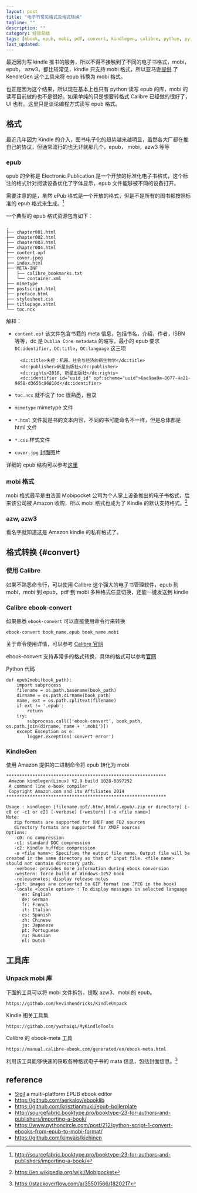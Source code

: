 ```yaml
---
layout: post
title: "电子书常见格式及格式转换"
tagline: ""
description: ""
category: 经验总结
tags: [ebook, epub, mobi, pdf, convert, kindlegen, calibre, python, python-lib, azw, azw3, ]
last_updated:
---
```


最近因为写 kindle 推书的服务，所以不得不接触到了不同的电子书格式，mobi，epub， azw3，都比较常见，kindle 只支持 mobi 格式，所以亚马逊[提供](https://www.amazon.com/gp/feature.html?ie=UTF8&docId=1000765211) 了 KendleGen 这个工具来将 epub 转换为 mobi 格式。

也正是因为这个结果，所以现在基本上也只有 python 读写 epub 的库，mobi 的读写目前做的也不是很好。如果单纯的只是想要转格式 Calibre 已经做的很好了，UI 也有。这里只是谈论编程方式读写 epub 格式。


## 格式
最近几年因为 Kindle 的介入，图书电子化的趋势越来越明显，虽然各大厂都在推自己的协议，但通常流行的也无非就那几个，epub， mobi，azw3 等等

### epub
epub 的全称是 Electronic Publication 是一个开放的标准化电子书格式，这个标注的格式针对阅读设备优化了字体显示，epub 文件能够被不同的设备打开。

需要注意的是，虽然 ePub 格式是一个开放的格式，但是不是所有的图书都按照标准的 epub 格式来生成。[^epub]

[^epub]: http://sourcefabric.booktype.pro/booktype-23-for-authors-and-publishers/importing-a-book/

一个典型的 epub 格式资源包含如下：

    .
    ├── chapter001.html
    ├── chapter002.html
    ├── chapter003.html
    ├── chapter004.html
    ├── content.opf
    ├── cover.jpeg
    ├── index.html
    ├── META-INF
    │   ├── calibre_bookmarks.txt
    │   └── container.xml
    ├── mimetype
    ├── postscript.html
    ├── preface.html
    ├── stylesheet.css
    ├── titlepage.xhtml
    └── toc.ncx

解释：

- `content.opf` 该文件包含书籍的 meta 信息，包括书名，介绍，作者，ISBN 等等，dc 是 `Dublin Core metadata` 的缩写，最小的 epub 要求 `DC:identifier`，`DC:title`，`DC:language` 这三项

        <dc:title>失控：机器、社会与经济的新生物学</dc:title>
        <dc:publisher>新星出版社</dc:publisher>
        <dc:rights>2010, 新星出版社</dc:rights>
        <dc:identifier id="uuid_id" opf:scheme="uuid">6ae9aa9a-8077-4a21-9658-d3656c96810d</dc:identifier>

- `toc.ncx` 就不说了 toc 很熟悉，目录
- `mimetype` mimetype 文件
- `*.html` 文件就是书的文本内容，不同的书可能命名不一样，但是总体都是 html 文件
- `*.css` 样式文件
- `cover.jpg` 封面图片

详细的 epub 结构可以参考[这里](https://github.com/krisztianmukli/epub-boilerplate/wiki/EPUB-Structure)

### mobi 格式
mobi 格式最早是由法国 Mobipocket 公司为个人掌上设备推出的电子书格式，后来该公司被 Amazon 收购，所以 mobi 格式也成为了 Kindle 的默认支持格式。[^mobi]

[^mobi]: https://en.wikipedia.org/wiki/Mobipocket

### azw, azw3
看名字就知道这是 Amazon kindle 的私有格式了。

## 格式转换 {#convert}

### 使用 Calibre
如果不熟悉命令行，可以使用 Calibre 这个强大的电子书管理软件，epub 到 mobi，mobi 到 epub，pdf 到 mobi 多种格式任意切换，还能一键发送到 kindle

### Calibre ebook-convert
如果熟悉 `ebook-convert` 可以直接使用命令行来转换

    ebook-convert book_name.epub book_name.mobi

关于命令使用详情，可以参考 [Calibre 官网](https://manual.calibre-ebook.com/conversion.html)

ebook-convert 支持非常多的格式转换，具体的格式可以参考[官网](https://manual.calibre-ebook.com/generated/en/ebook-convert.html)

Python 代码

    def epub2mobi(book_path):
        import subprocess
        filename = os.path.basename(book_path)
        dirname = os.path.dirname(book_path)
        name, ext = os.path.splitext(filename)
        if ext != '.epub':
            return
        try:
            subprocess.call(['ebook-convert', book_path, os.path.join(dirname, name + '.mobi')])
        except Exception as e:
            logger.exception('convert error')


### KindleGen
使用 Amazon 提供的二进制命令将 epub 转化为 mobi

    *************************************************************
     Amazon kindlegen(Linux) V2.9 build 1028-0897292
     A command line e-book compiler
     Copyright Amazon.com and its Affiliates 2014
    *************************************************************

    Usage : kindlegen [filename.opf/.htm/.html/.epub/.zip or directory] [-c0 or -c1 or c2] [-verbose] [-western] [-o <file name>]
    Note:
       zip formats are supported for XMDF and FB2 sources
       directory formats are supported for XMDF sources
    Options:
       -c0: no compression
       -c1: standard DOC compression
       -c2: Kindle huffdic compression
       -o <file name>: Specifies the output file name. Output file will be created in the same directory as that of input file. <file name> should not contain directory path.
       -verbose: provides more information during ebook conversion
       -western: force build of Windows-1252 book
       -releasenotes: display release notes
       -gif: images are converted to GIF format (no JPEG in the book)
       -locale <locale option> : To display messages in selected language
          en: English
          de: German
          fr: French
          it: Italian
          es: Spanish
          zh: Chinese
          ja: Japanese
          pt: Portuguese
          ru: Russian
          nl: Dutch

## 工具库


### Unpack mobi 库
下面的工具可以将 mobi 文件拆包，提取 azw3、mobi 的 epub。

    https://github.com/kevinhendricks/KindleUnpack

Kindle 相关工具集

    https://github.com/ywzhaiqi/MyKindleTools

Calibre 的 ebook-meta 工具

    https://manual.calibre-ebook.com/generated/en/ebook-meta.html

利用该工具能够快速的获取各种格式电子书的 mata 信息，包括封面信息。[^s]

[^s]: <https://stackoverflow.com/a/35501566/1820217>


## reference

- [Sigil](https://sigil-ebook.com/) a multi-platform EPUB ebook editor
- <https://github.com/aerkalov/ebooklib>
- <https://github.com/krisztianmukli/epub-boilerplate>
- <http://sourcefabric.booktype.pro/booktype-23-for-authors-and-publishers/importing-a-book/>
- <https://www.pythoncircle.com/post/212/python-script-1-convert-ebooks-from-epub-to-mobi-format/>
- <https://github.com/kimvais/kiehinen>
